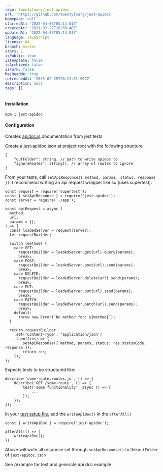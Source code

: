 ```yaml
---
repo: twentyfourg/jest-apidoc
url: 'https://github.com/twentyfourg/jest-apidoc'
homepage: null
starredAt: '2022-04-03T05:14:01Z'
createdAt: '2021-02-22T16:03:48Z'
updatedAt: '2022-04-03T05:14:01Z'
language: JavaScript
license: NA
branch: master
stars: 1
isPublic: true
isTemplate: false
isArchived: false
isFork: false
hasReadMe: true
refreshedAt: '2025-02-25T20:21:51.907Z'
description: null
tags: []
---
```


#### Installation

`npm i jest-apidoc`

#### Configuration

Creates [apidoc.js](https://apidocjs.com/) documentation from jest tests

Create a jest-apidoc.json at project root with the following structure

```
{
    "outFolder": string, // path to write apidoc to
    "ignoreRoutes": string[], // array of routes to ignore
}
```

From your tests, call `setApiResponse({ method, params, status, response })`. I recommend writing an api request wrapper like so (uses supertest):

```
const request = require('supertest');
const { setApiResponse } = require('jest-apidoc');
const server = require('./app');

const apiRequest = async (
  method,
  url,
  params = {},
) => {
  const loadedServer = request(server);
  let requestBuilder;

  switch (method) {
    case GET:
      requestBuilder = loadedServer.get(url).query(params);
      break;
    case POST:
      requestBuilder = loadedServer.post(url).send(params);
      break;
    case DELETE:
      requestBuilder = loadedServer.delete(url).send(params);
      break;
    case PUT:
      requestBuilder = loadedServer.put(url).send(params);
      break;
    case PATCH:
      requestBuilder = loadedServer.patch(url).send(params);
      break;
    default:
      throw new Error(`No method for: ${method}`);
  }

  return requestBuilder
    .set('Content-Type', 'application/json')
    .then((res) => {
        setApiResponse({ method, params, status: res.statusCode, response });
        return res;
    });
};
```

Expects tests to be structured like:

```
describe('some-route.routes.js`, () => {
    describe('GET /some-route', () => {
        test('some functionality', async () => {
            ...
        });
    });
});
```

In your [test setup file](https://jestjs.io/docs/en/configuration#setupfilesafterenv-array), add the `writeApiDoc()` in the `afterAll()`

```
const { writeApiDoc } = require('jest-apidoc');

afterAll(() => {
    writeApiDoc();
})
```

Above will write all response set through `setApiResponse()` to the `outFolder` of `jest-apidoc.json`

See /example for test and generate api doc example

